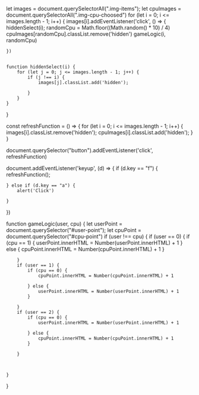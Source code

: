 <!-- # Rock-paper-Scissor
Js -->


let images = document.querySelectorAll(".img-items");
let cpuImages = document.querySelectorAll(".img-cpu-choosed")
for (let i = 0; i <= images.length - 1; i++) {
    images[i].addEventListener('click', () => {
        hiddenSelect(i);
        randomCpu = Math.floor((Math.random() * 10) / 4)
        cpuImages[randomCpu].classList.remove('hidden')
        gameLogic(i, randomCpu)

    })


    function hiddenSelect(i) {
        for (let j = 0; j <= images.length - 1; j++) {
            if (j !== i) {
                images[j].classList.add('hidden');

            }
        }
    }

}

const refreshFunction = () => {
    for (let i = 0; i <= images.length - 1; i++) {
        images[i].classList.remove('hidden');
        cpuImages[i].classList.add('hidden');
    }
}





document.querySelector("button").addEventListener('click', refreshFunction)

document.addEventListener('keyup', (d) => {
    if (d.key == "f") {
        refreshFunction();

    } else if (d.key == "a") {
        alert('Click')

    }
})

function gameLogic(user, cpu) {
    let userPoint = document.querySelector("#user-point");
    let cpuPoint = document.querySelector("#cpu-point")
    if (user !== cpu) {
        if (user == 0) {
            if (cpu == 1) {
                userPoint.innerHTML = Number(userPoint.innerHTML) + 1
            } else {
                cpuPoint.innerHTML = Number(cpuPoint.innerHTML) + 1
            }

        }
        if (user == 1) {
            if (cpu == 0) {
                cpuPoint.innerHTML = Number(cpuPoint.innerHTML) + 1

            } else {
                userPoint.innerHTML = Number(userPoint.innerHTML) + 1
            }

        }
        if (user == 2) {
            if (cpu == 0) {
                userPoint.innerHTML = Number(userPoint.innerHTML) + 1

            } else {
                cpuPoint.innerHTML = Number(cpuPoint.innerHTML) + 1
            }

        }



    }

}
